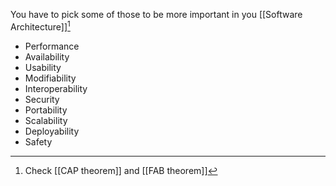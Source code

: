 You have to pick some of those to be more important in you [[Software Architecture]][^1]

- Performance
- Availability
- Usability
- Modifiability
- Interoperability
- Security
- Portability
- Scalability
- Deployability
- Safety

[^1]: Check [[CAP theorem]] and [[FAB theorem]]